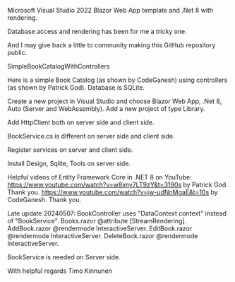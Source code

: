 Microsoft Visual Studio 2022 Blazor Web App template and .Net 8 with rendering. 

Database access and rendering has been for me a tricky one.

And I may give back a little to community making this GitHub repository public.

SimpleBookCatalogWithControllers

Here is a simple Book Catalog (as shown by CodeGanesh) using controllers (as shown by Patrick God). Database is SQLite.

Create a new project in Visual Studio and choose Blazor Web App, .Net 8, Auto (Server and WebAssembly).
Add a new project of type Library.

Add HttpClient both on server side and client side.

BookService.cs is different on server side and client side.

Register services on server and client side.

Install Design, Sqlite, Tools on server side.

Helpful videos of Entity Framework Core in .NET 8 on YouTube:
https://www.youtube.com/watch?v=w8imy7LT9zY&t=3190s by Patrick God. Thank you.
https://www.youtube.com/watch?v=jw-udNnMgaE&t=10s by CodeGanesh. Thank you.

Late update 20240507:
BookController uses "DataContext context" instead of "BookService".
Books.razor @attribute [StreamRendering].
AddBook.razor @rendermode InteractiveServer.
EditBook.razor @rendermode InteractiveServer.
DeleteBook.razor @rendermode InteractiveServer.

BookService is needed on Server side.

With helpful regards Timo Kinnunen
